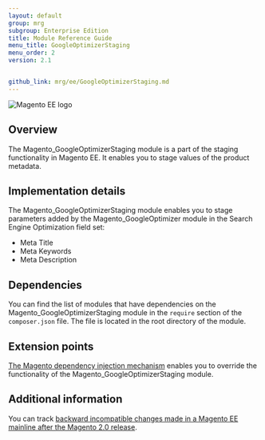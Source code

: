 ```yaml
---
layout: default
group: mrg
subgroup: Enterprise Edition
title: Module Reference Guide
menu_title: GoogleOptimizerStaging
menu_order: 2
version: 2.1


github_link: mrg/ee/GoogleOptimizerStaging.md
---
```


![Magento EE logo]({{site.baseurl}}common/images/ee-only_large.png)

## Overview

The Magento_GoogleOptimizerStaging module is a part of the staging functionality in Magento EE. It enables you to stage values of the product metadata.

## Implementation details

The Magento_GoogleOptimizerStaging module enables you to stage parameters added by the Magento_GoogleOptimizer module in the Search Engine Optimization field set:

- Meta Title
- Meta Keywords
- Meta Description

## Dependencies

You can find the list of modules that have dependencies on the Magento_GoogleOptimizerStaging module in the `require` section of the `composer.json` file. The file is located in the root directory of the module.

## Extension points

[The Magento dependency injection mechanism](http://devdocs.magento.com/guides/v2.1/extension-dev-guide/depend-inj.html) enables you to override the functionality of the Magento_GoogleOptimizerStaging module.

## Additional information

You can track [backward incompatible changes made in a Magento EE mainline after the Magento 2.0 release](http://devdocs.magento.com/guides/v2.0/release-notes/changes/ee_changes.html).
